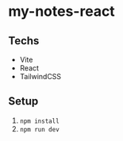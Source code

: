 # my-notes-react

## Techs
- Vite
- React
- TailwindCSS

## Setup
1. `npm install`
2. `npm run dev`
